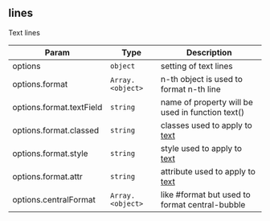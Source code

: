 <a name="module_lines"></a>

## lines
Text lines


| Param | Type | Description |
| --- | --- | --- |
| options | <code>object</code> | setting of text lines |
| options.format | <code>Array.&lt;object&gt;</code> | n-th object is used to format n-th line |
| options.format.textField | <code>string</code> | name of property will be used in function text() |
| options.format.classed | <code>string</code> | classes used to apply to [text](http://www.w3.org/TR/SVG/text.html#TextElement) |
| options.format.style | <code>string</code> | style used to apply to [text](http://www.w3.org/TR/SVG/text.html#TextElement) |
| options.format.attr | <code>string</code> | attribute used to apply to [text](http://www.w3.org/TR/SVG/text.html#TextElement) |
| options.centralFormat | <code>Array.&lt;object&gt;</code> | like #format but used to format central-bubble |

